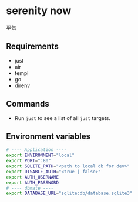 # serenity now

平気

## Requirements

- just
- air
- templ
- go
- direnv

## Commands

- Run `just` to see a list of all `just` targets.

## Environment variables

```bash
# ---- Application ----
export ENVIRONMENT="local"
export PORT=":80"
export SQLITE_PATH="<path to local db for dev>"
export DISABLE_AUTH="<true | false>"
export AUTH_USERNAME
export AUTH_PASSWORD
# ---- dbmate ----
export DATABASE_URL="sqlite:db/database.sqlite3"
```
